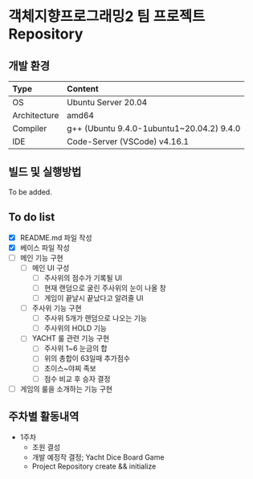 # 객체지향프로그래밍2 팀 프로젝트 Repository

## 개발 환경
| Type | Content |
|:---|:---|
| OS | Ubuntu Server 20.04 |
| Architecture | amd64 |
| Compiler | g++ (Ubuntu 9.4.0-1ubuntu1~20.04.2) 9.4.0 |
| IDE | Code-Server (VSCode) v4.16.1 |

## 빌드 및 실행방법
To be added.

## To do list
- [X] README.md 파일 작성
- [X] 베이스 파일 작성
- [ ] 메인 기능 구현
  - [ ] 메인 UI 구성
    - [ ] 주사위의 점수가 기록될 UI
    - [ ] 현재 랜덤으로 굴린 주사위의 눈이 나올 창
    - [ ] 게임이 끝날시 끝났다고 알려줄 UI
  - [ ] 주사위 기능 구현
    - [ ] 주사위 5개가 랜덤으로 나오는 기능
    - [ ] 주사위의 HOLD 기능
  - [ ] YACHT 룰 관련 기능 구현
    - [ ] 주사위 1~6 눈금의 합
    - [ ] 위의 총합이 63일때 추가점수
    - [ ] 초이스~야찌 족보
    - [ ] 점수 비교 후 승자 결정
- [ ] 게임의 룰을 소개하는 기능 구현

## 주차별 활동내역
- 1주차
  - 조원 결성
  - 개발 예정작 결정; Yacht Dice Board Game
  - Project Repository create && initialize